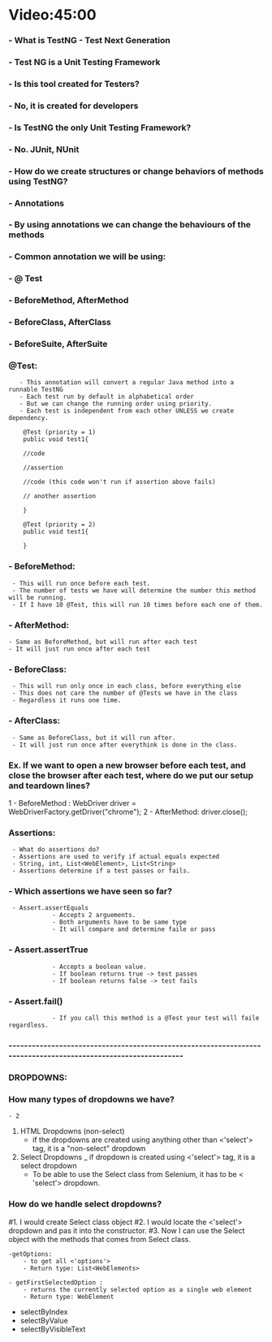 # Video:45:00

### - What is TestNG - Test Next Generation
### - Test NG is a Unit Testing Framework

### - Is this tool created for Testers? 
### - No, it is created for developers 

###  - Is TestNG the only Unit Testing Framework?
###  - No. JUnit, NUnit

### - How do we create structures or change behaviors of methods using TestNG? 
### - Annotations 

###  - By using annotations we can change the behaviours of the methods

### - Common annotation we will be using:
### - @ Test 
### - BeforeMethod, AfterMethod
### - BeforeClass, AfterClass 
### - BeforeSuite, AfterSuite

### @Test:
       - This annotation will convert a regular Java method into a runnable TestNG
       - Each test run by default in alphabetical order
       - But we can change the running order using priority.
       - Each test is independent from each other UNLESS we create dependency. 
        
        @Test (priority = 1)
        public void test1{

        //code

        //assertion

        //code (this code won't run if assertion above fails)

        // another assertion
        
        }

        @Test (priority = 2)
        public void test1{
        
        }

### - BeforeMethod:
     - This will run once before each test.
     - The number of tests we have will determine the number this method will be running.
     - If I have 10 @Test, this will run 10 times before each one of them.

### - AfterMethod:
    - Same as BeforeMethod, but will run after each test
    - It will just run once after each test

### - BeforeClass:
     - This will run only once in each class, before everything else
     - This does not care the number of @Tests we have in the class
     - Regardless it runs one time.

### - AfterClass:
     - Same as BeforeClass, but it will run after.
     - It will just run once after everythink is done in the class.

### Ex. If we want to open a new browser before each test, and close the browser after each test, where do we put our setup and teardown lines? 
 1 - BeforeMethod : WebDriver driver = WebDriverFactory.getDriver("chrome");
 2 - AfterMethod: driver.close();

### Assertions:
     - What do assertions do?
     - Assertions are used to verify if actual equals expected
     - String, int, List<WebElement>, List<String>
     - Assertions determine if a test passes or fails.

### - Which assertions we have seen so far?
     - Assert.assertEquals
                - Accepts 2 arguements.
                - Both arguments have to be same type
                - It will compare and determine faile or pass

###     - Assert.assertTrue
                - Accepts a boolean value.
                - If boolean returns true -> test passes
                - If boolean returns false -> test fails

###     - Assert.fail()
                - If you call this method is a @Test your test will faile regardless.

### --------------------------------------------------------------------------------------------------------------


### DROPDOWNS: 
### How many types of dropdowns we have?
    - 2

1. HTML Dropdowns (non-select)
    - if the dropdowns are created using anything other than <'select'> tag, it is a "non-select" dropdown 
2. Select Dropdowns
    _ if dropdown is created using <'select'> tag, it is a select dropdown
    - To be able to use the Select class from Selenium, it has to be < 'select'> dropdown.
   
### How do we handle select dropdowns?
#1. I would create Select class object
#2. I would locate the <'select'> dropdown and pas it into the constructor.
#3. Now I can use the Select object with the methods that comes from Select class.

    -getOptions:
        - to get all <'options'>
        - Return type: List<WebElements>

    - getFirstSelectedOption :
        - returns the currently selected option as a single web element
        - Return type: WebElement

- selectByIndex
- selectByValue
- selectByVisibleText
###
###
###
###
###
###
###
###
###
###
###
###
###
###